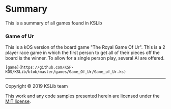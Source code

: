 # Summary

This is a summary of all games found in KSLib

### Game of Ur

  This is a kOS version of the board game "The Royal Game Of Ur". 
  This is a 2 player race game in which the first person to get all of their pieces off the board is the winner.
  To allow for a single person play, several AI are offered.
	
	[game](https://github.com/KSP-KOS/KSLib/blob/master/games/Game_Of_Ur/Game_of_Ur.ks)

---
Copyright © 2019 KSLib team

This work and any code samples presented herein are licensed under the [MIT license](../LICENSE).